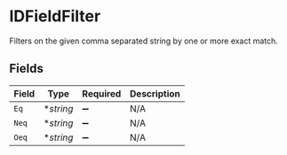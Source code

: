 # IDFieldFilter

Filters on the given comma separated string by one or more exact match.


## Fields

| Field              | Type               | Required           | Description        |
| ------------------ | ------------------ | ------------------ | ------------------ |
| `Eq`               | **string*          | :heavy_minus_sign: | N/A                |
| `Neq`              | **string*          | :heavy_minus_sign: | N/A                |
| `Oeq`              | **string*          | :heavy_minus_sign: | N/A                |